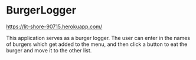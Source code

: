 # BurgerLogger
https://lit-shore-90715.herokuapp.com/

This application serves as a burger logger. The user can enter in the names of burgers which get added to the menu, and then click a button to eat the burger and move it to the other list. 